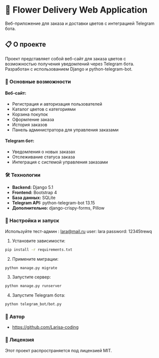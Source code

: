 
# 🌸 Flower Delivery Web Application

Веб-приложение для заказа и доставки цветов с интеграцией Telegram бота.

## 📋 О проекте

Проект представляет собой веб-сайт для заказа цветов с возможностью получения уведомлений через Telegram бота. Разработан с использованием Django и python-telegram-bot.

### 🚀 Основные возможности

#### Веб-сайт:
- Регистрация и авторизация пользователей
- Каталог цветов с категориями
- Корзина покупок
- Оформление заказа
- История заказов
- Панель администратора для управления заказами

#### Telegram бот:
- Уведомления о новых заказах
- Отслеживание статуса заказа
- Интеграция с системой управления заказами

### 🛠 Технологии

- **Backend:** Django 5.1
- **Frontend:** Bootstrap 4
- **База данных:** SQLite
- **Telegram API:** python-telegram-bot 13.15
- **Дополнительно:** django-crispy-forms, Pillow




### 🔧 Настройка и запуск

Используйте тест-админ : 
lara@mail.ru
user: lara 
password: 12345trewq

1. Установите зависимости:
```bash
pip install -r requirements.txt
```

2. Примените миграции:
```bash
python manage.py migrate
```

3. Запустите сервер:
```bash
python manage.py runserver 
```

4. Запустите Telegram бота:
```bash
python telegram_bot/bot.py
```

### 👥 Автор

- https://github.com/Larisa-coding

### 📄 Лицензия

Этот проект распространяется под лицензией MIT.
